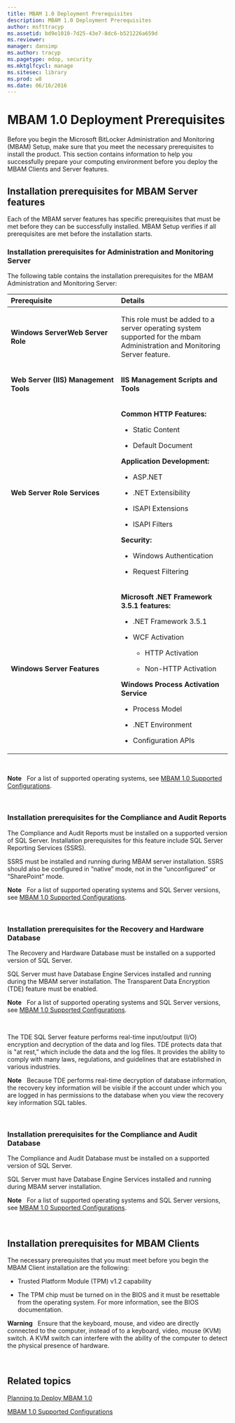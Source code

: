 ```yaml
---
title: MBAM 1.0 Deployment Prerequisites
description: MBAM 1.0 Deployment Prerequisites
author: msfttracyp
ms.assetid: bd9e1010-7d25-43e7-8dc6-b521226a659d
ms.reviewer: 
manager: dansimp
ms.author: tracyp
ms.pagetype: mdop, security
ms.mktglfcycl: manage
ms.sitesec: library
ms.prod: w8
ms.date: 06/16/2016
---
```



# MBAM 1.0 Deployment Prerequisites


Before you begin the Microsoft BitLocker Administration and Monitoring (MBAM) Setup, make sure that you meet the necessary prerequisites to install the product. This section contains information to help you successfully prepare your computing environment before you deploy the MBAM Clients and Server features.

## Installation prerequisites for MBAM Server features


Each of the MBAM server features has specific prerequisites that must be met before they can be successfully installed. MBAM Setup verifies if all prerequisites are met before the installation starts.

### Installation prerequisites for Administration and Monitoring Server

The following table contains the installation prerequisites for the MBAM Administration and Monitoring Server:

<table>
<colgroup>
<col width="50%" />
<col width="50%" />
</colgroup>
<thead>
<tr class="header">
<th align="left">Prerequisite</th>
<th align="left">Details</th>
</tr>
</thead>
<tbody>
<tr class="odd">
<td align="left"><p><strong>Windows ServerWeb Server Role</strong></p></td>
<td align="left"><p>This role must be added to a server operating system supported for the mbam Administration and Monitoring Server feature.</p></td>
</tr>
<tr class="even">
<td align="left"><p><strong>Web Server (IIS) Management Tools</strong></p></td>
<td align="left"><p><strong>IIS Management Scripts and Tools</strong></p></td>
</tr>
<tr class="odd">
<td align="left"><p><strong>Web Server Role Services</strong></p></td>
<td align="left"><p><strong>Common HTTP Features:</strong></p>
<ul>
<li><p>Static Content</p></li>
<li><p>Default Document</p></li>
</ul>
<p><strong>Application Development:</strong></p>
<ul>
<li><p>ASP.NET</p></li>
<li><p>.NET Extensibility</p></li>
<li><p>ISAPI Extensions</p></li>
<li><p>ISAPI Filters</p></li>
</ul>
<p><strong>Security:</strong></p>
<ul>
<li><p>Windows Authentication</p></li>
<li><p>Request Filtering</p></li>
</ul></td>
</tr>
<tr class="even">
<td align="left"><p><strong>Windows Server Features</strong></p></td>
<td align="left"><p><strong>Microsoft .NET Framework 3.5.1 features:</strong></p>
<ul>
<li><p>.NET Framework 3.5.1</p></li>
<li><p>WCF Activation</p>
<ul>
<li><p>HTTP Activation</p></li>
<li><p>Non-HTTP Activation</p></li>
</ul></li>
</ul>
<p><strong>Windows Process Activation Service</strong></p>
<ul>
<li><p>Process Model</p></li>
<li><p>.NET Environment</p></li>
<li><p>Configuration APIs</p></li>
</ul></td>
</tr>
</tbody>
</table>

 

**Note**  
For a list of supported operating systems, see [MBAM 1.0 Supported Configurations](mbam-10-supported-configurations.md).

 

### Installation prerequisites for the Compliance and Audit Reports

The Compliance and Audit Reports must be installed on a supported version of SQL Server. Installation prerequisites for this feature include SQL Server Reporting Services (SSRS).

SSRS must be installed and running during MBAM server installation. SSRS should also be configured in “native” mode, not in the “unconfigured” or “SharePoint” mode.

**Note**  
For a list of supported operating systems and SQL Server versions, see [MBAM 1.0 Supported Configurations](mbam-10-supported-configurations.md).

 

### Installation prerequisites for the Recovery and Hardware Database

The Recovery and Hardware Database must be installed on a supported version of SQL Server.

SQL Server must have Database Engine Services installed and running during the MBAM server installation. The Transparent Data Encryption (TDE) feature must be enabled.

**Note**  
For a list of supported operating systems and SQL Server versions, see [MBAM 1.0 Supported Configurations](mbam-10-supported-configurations.md).

 

The TDE SQL Server feature performs real-time input/output (I/O) encryption and decryption of the data and log files. TDE protects data that is "at rest,” which include the data and the log files. It provides the ability to comply with many laws, regulations, and guidelines that are established in various industries.

**Note**  
Because TDE performs real-time decryption of database information, the recovery key information will be visible if the account under which you are logged in has permissions to the database when you view the recovery key information SQL tables.

 

### Installation prerequisites for the Compliance and Audit Database

The Compliance and Audit Database must be installed on a supported version of SQL Server.

SQL Server must have Database Engine Services installed and running during MBAM server installation.

**Note**  
For a list of supported operating systems and SQL Server versions, see [MBAM 1.0 Supported Configurations](mbam-10-supported-configurations.md).

 

## Installation prerequisites for MBAM Clients


The necessary prerequisites that you must meet before you begin the MBAM Client installation are the following:

-   Trusted Platform Module (TPM) v1.2 capability

-   The TPM chip must be turned on in the BIOS and it must be resettable from the operating system. For more information, see the BIOS documentation.

**Warning**  
Ensure that the keyboard, mouse, and video are directly connected to the computer, instead of to a keyboard, video, mouse (KVM) switch. A KVM switch can interfere with the ability of the computer to detect the physical presence of hardware.

 

## Related topics


[Planning to Deploy MBAM 1.0](planning-to-deploy-mbam-10.md)

[MBAM 1.0 Supported Configurations](mbam-10-supported-configurations.md)

 

 





